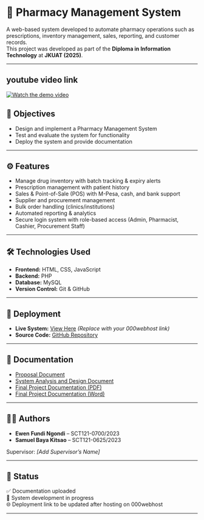 
# 💊 Pharmacy Management System

A web-based system developed to automate pharmacy operations such as prescriptions, inventory management, sales, reporting, and customer records.  
This project was developed as part of the **Diploma in Information Technology** at **JKUAT (2025)**.

---
## youtube video link
[![Watch the demo video](https://img.youtube.com/vi/0hXDpwVq4MA/0.jpg)](https://youtu.be/0hXDpwVq4MA)

## 🎯 Objectives
- Design and implement a Pharmacy Management System  
- Test and evaluate the system for functionality  
- Deploy the system and provide documentation  

---

## ⚙️ Features
- Manage drug inventory with batch tracking & expiry alerts  
- Prescription management with patient history  
- Sales & Point-of-Sale (POS) with M-Pesa, cash, and bank support  
- Supplier and procurement management  
- Bulk order handling (clinics/institutions)  
- Automated reporting & analytics  
- Secure login system with role-based access (Admin, Pharmacist, Cashier, Procurement Staff)  

---

## 🛠️ Technologies Used
- **Frontend:** HTML, CSS, JavaScript  
- **Backend:** PHP  
- **Database:** MySQL  
- **Version Control:** Git & GitHub  

---

## 🚀 Deployment
- **Live System:** [View Here](https://your-site.000webhostapp.com)  *(Replace with your 000webhost link)*  
- **Source Code:** [GitHub Repository](https://github.com/ewen-fundi/pharmacy-management-project)  

---

## 📄 Documentation
- [Proposal Document](proposal%20document)  
- [System Analysis and Design Document](system%20analysis%20and%20design%20document)  
- [Final Project Documentation (PDF)](pharmacy_management_system_ICT_PROJECT.pdf)  
- [Final Project Documentation (Word)](pharmacy_management_system_ICZ_PROJECT.docx)  

---

## 👨‍💻 Authors
- **Ewen Fundi Ngondi** – SCT121-0700/2023  
- **Samuel Baya Kitsao** – SCT121-0625/2023  

Supervisor: *[Add Supervisor’s Name]*  

---

## 📌 Status
✅ Documentation uploaded  
🚧 System development in progress  
🌐 Deployment link to be updated after hosting on 000webhost  

---
